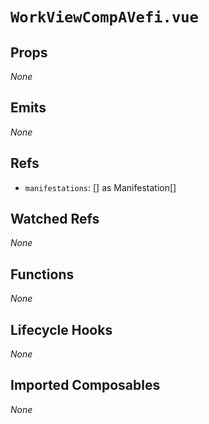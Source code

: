 # `WorkViewCompAVefi.vue`

## Props

_None_

## Emits

_None_

## Refs

- `manifestations`: [] as Manifestation[]

## Watched Refs

_None_

## Functions

_None_

## Lifecycle Hooks

_None_

## Imported Composables

_None_
